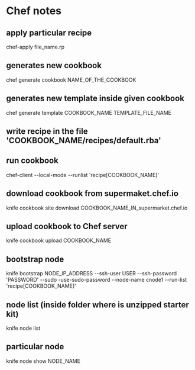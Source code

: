 # Chef notes

## apply particular recipe
chef-apply file_name.rp

## generates new cookbook
chef generate cookbook NAME_OF_THE_COOKBOOK

## generates new template inside given cookbook
chef generate template COOKBOOK_NAME TEMPLATE_FILE_NAME

## write recipe in the file 'COOKBOOK_NAME/recipes/default.rba'

## run cookbook
chef-client --local-mode --runlist 'recipe[COOKBOOK_NAME]'

## download cookbook from supermaket.chef.io
knife cookbook site download COOKBOOK_NAME_IN_supermarket.chef.io

## upload cookbook to Chef server
knife cookbook upload COOKBOOK_NAME

## bootstrap node
knife bootstrap NODE_IP_ADDRESS --ssh-user USER --ssh-password 'PASSWORD' --sudo -use-sudo-password --node-name cnode1 --run-list 'recipe[COOKBOOK_NAME]'

## node list (inside folder where is unzipped starter kit)
knife node list

## particular node
knife node show NODE_NAME

